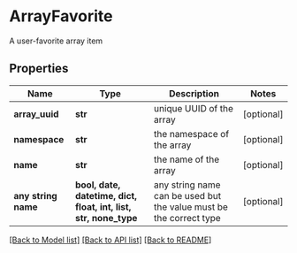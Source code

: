 # ArrayFavorite

A user-favorite array item

## Properties
Name | Type | Description | Notes
------------ | ------------- | ------------- | -------------
**array_uuid** | **str** | unique UUID of the array | [optional] 
**namespace** | **str** | the namespace of the array | [optional] 
**name** | **str** | the name of the array | [optional] 
**any string name** | **bool, date, datetime, dict, float, int, list, str, none_type** | any string name can be used but the value must be the correct type | [optional]

[[Back to Model list]](../README.md#documentation-for-models) [[Back to API list]](../README.md#documentation-for-api-endpoints) [[Back to README]](../README.md)


